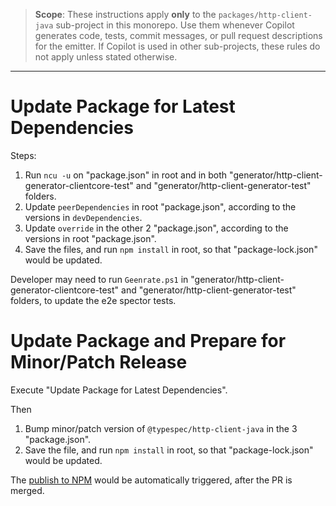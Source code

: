 > **Scope**: These instructions apply **only** to the `packages/http-client-java` sub-project in this monorepo. Use them whenever Copilot generates code, tests, commit messages, or pull request descriptions for the emitter. If Copilot is used in other sub-projects, these rules do not apply unless stated otherwise.

---

# Update Package for Latest Dependencies

Steps:
1. Run `ncu -u` on "package.json" in root and in both "generator/http-client-generator-clientcore-test" and "generator/http-client-generator-test" folders.
2. Update `peerDependencies` in root "package.json", according to the versions in `devDependencies`.
3. Update `override` in the other 2 "package.json", according to the versions in root "package.json".
4. Save the files, and run `npm install` in root, so that "package-lock.json" would be updated.

Developer may need to run `Geenrate.ps1` in "generator/http-client-generator-clientcore-test" and "generator/http-client-generator-test" folders, to update the e2e spector tests.

# Update Package and Prepare for Minor/Patch Release

Execute "Update Package for Latest Dependencies".

Then
1. Bump minor/patch version of `@typespec/http-client-java` in the 3 "package.json".
2. Save the file, and run `npm install` in root, so that "package-lock.json" would be updated.

The [publish to NPM](https://dev.azure.com/azure-sdk/internal/_build?definitionId=7294) would be automatically triggered, after the PR is merged.
